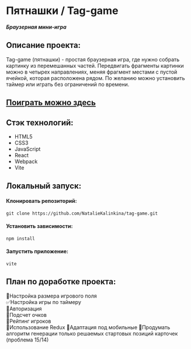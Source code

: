 # Пятнашки / Tag-game 

***Браузерная мини-игра***

## Описание проекта:
Tag-game (пятнашки) - простая браузерная игра, где нужно собрать картинку из перемешанных частей. Передвигать фрагменты картинки можно в четырех направлениях, меняя фрагмент местами с пустой ячейкой, которая расположена рядом. По желанию можно установить таймер или играть без ограничений по времени. 

## [Поиграть можно здесь](https://nataliekalinkina.github.io/tag-game)

## Стэк технологий:
* HTML5
* CSS3
* JavaScript
* React
* Webpack
* Vite

## Локальный запуск:

#### Клонировать репозиторий:
```
git clone https://github.com/NatalieKalinkina/tag-game.git
```
#### Установить зависимости:

```
npm install
```
#### Запустить приложение:

```
vite
```

## План по доработке проекта:

:white_square_button:Настройка размера игрового поля  
:white_check_mark:Настройка игры по таймеру  
:white_square_button:Авторизация  
:white_square_button:Подсчет очков  
:white_square_button:Рейтинг игроков  
:white_square_button:Использование Redux
:white_square_button:Адаптация под мобильные
:white_square_button:Продумать алгоритм генерации только решаемых стартовых позиций карточек (проблема 15/14)

